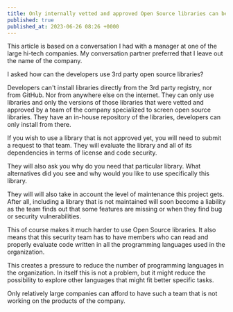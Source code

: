 ```yaml
---
title: Only internally vetted and approved Open Source libraries can be used.
published: true
published_at: 2023-06-26 08:26 +0000
---
```


This article is based on a conversation I had with a manager at one of the large hi-tech companies.
My conversation partner preferred that I leave out the name of the company.

I asked how can the developers use 3rd party open source libraries?

Developers can't install libraries directly from the 3rd party registry, nor from GitHub. Nor from anywhere else on the internet.
They can only use libraries and only the versions of those libraries that were vetted and approved by a team of the company specialized to screen open source libraries.
They have an in-house repository of the libraries, developers can only install from there.

If you wish to use a library that is not approved yet, you will need to submit a request to that team.
They will evaluate the library and all of its dependencies in terms of license and code security.

They will also ask you why do you need that particular library. What alternatives did you see and why would you like to use specifically this library.

They will will also take in account the level of maintenance this project gets.
After all, including a library that is not maintained will soon become a liability as the team finds out that some features are missing
or when they find bug or security vulnerabilities.

This of course makes it much harder to use Open Source libraries. It also means that this security team has to have members who can read
and properly evaluate code written in all the programming languages used in the organization.

This creates a pressure to reduce the number of programming languages in the organization. In itself this is not a problem,
but it might reduce the possibility to explore other languages that might fit better specific tasks.

Only relatively large companies can afford to have such a team that is not working on the products of the company.
